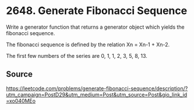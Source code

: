 # 2648. Generate Fibonacci Sequence

Write a generator function that returns a generator object which yields the fibonacci sequence.

The fibonacci sequence is defined by the relation Xn = Xn-1 + Xn-2.

The first few numbers of the series are 0, 1, 1, 2, 3, 5, 8, 13.

## Source

<https://leetcode.com/problems/generate-fibonacci-sequence/description/?utm_campaign=PostD29&utm_medium=Post&utm_source=Post&gio_link_id=xo040MEo>
